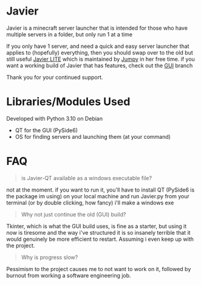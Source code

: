 # Javier
Javier is a minecraft server launcher that is intended for those who have multiple servers in a folder, but only run 1 at a time

If you only have 1 server, and need a quick and easy server launcher that applies to (hopefully) everything, then you should swap over to the old but still useful [Javier LITE](https://github.com/Neeko-iko/JavierLauncher/tree/LITE) which is maintained by [Jumpy](https://www.github.com/jumpyvonvagabond) in her free time.
if you want a working build of Javier that has features, check out the [GUI](https://github.com/Neeko-iko/JavierLauncher/tree/GUI) branch


Thank you for your continued support.


# Libraries/Modules Used

Developed with Python 3.10 on Debian

 - QT for the GUI (PySide6)
 - OS for finding servers and launching them (at your command)



# FAQ
> is Javier-QT available as a windows executable file?

not at the moment. if you want to run it, you'll have to install QT (PySide6 is the package im using) on your local machine and run Javier.py from your terminal (or by double clicking, how fancy)
i'll make a windows exe

> Why not just continue the old (GUI) build?

Tkinter, which is what the GUI build uses, is fine as a starter, but using it now is tiresome and the way i've structured it is so insanely terrible that it would genuinely be more efficient to restart.  Assuming i even keep up with the project.

> Why is progress slow?

Pessimism to the project causes me to not want to work on it, followed by burnout from working a software engineering job.